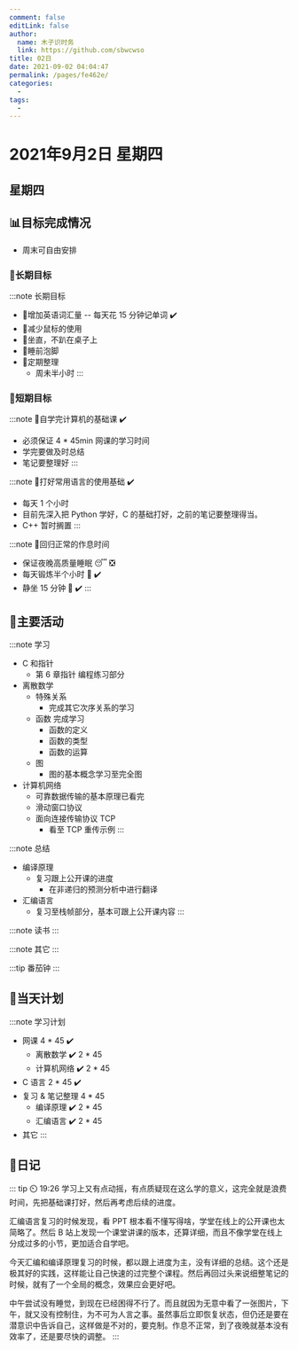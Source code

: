 ```yaml
---
comment: false
editLink: false
author: 
  name: 木子识时务
  link: https://github.com/sbwcwso
title: 02日
date: 2021-09-02 04:04:47
permalink: /pages/fe462e/
categories: 
  - 
tags: 
  - 
---
```


# 2021年9月2日 星期四

## 星期四

## 📊目标完成情况

- 周末可自由安排

### 🐺长期目标

:::note 长期目标
- 🚢增加英语词汇量 -- 每天花 15 分钟记单词  ✔️
- 🚢减少鼠标的使用
- 🚢坐直，不趴在桌子上
- 🚢睡前泡脚
- 🚢定期整理
  - 周未半小时
:::

### 🐆短期目标

:::note 🚗自学完计算机的基础课  ✔️
- 必须保证 4 * 45min 网课的学习时间
- 学完要做及时总结
- 笔记要整理好
:::

:::note 🚗打好常用语言的使用基础  ✔️
- 每天 1 个小时
- 目前先深入把 Python 学好，C 的基础打好，之前的笔记要整理得当。
- C++ 暂时搁置
:::

:::note 🚗回归正常的作息时间
- 保证夜晚高质量睡眠 😴  ❎
- 每天锻炼半个小时 🏃  ✔️
- 静坐 15 分钟 🙏  ✔️
:::

## 🏃主要活动

:::note 学习
- C 和指针
  - 第 6 章指针 编程练习部分
- 离散数学
  - 特殊关系
    - 完成其它次序关系的学习
  - 函数 完成学习
    - 函数的定义
    - 函数的类型
    - 函数的运算
  - 图
    - 图的基本概念学习至完全图
- 计算机网络
  - 可靠数据传输的基本原理已看完
  - 滑动窗口协议
  - 面向连接传输协议 TCP
    - 看至 TCP 重传示例
:::

:::note 总结
- 编译原理
  - 复习跟上公开课的进度
    - 在非递归的预测分析中进行翻译
- 汇编语言
  - 复习至栈帧部分，基本可跟上公开课内容
:::

:::note 读书
:::

:::note 其它
:::

:::tip 番茄钟
:::

## 📓当天计划

:::note 学习计划
- 网课 4 * 45  ✔️
  - 离散数学  ✔️ 2 * 45
  - 计算机网络  ✔️ 2 * 45
- C 语言 2 * 45  ✔️
- 复习 & 笔记整理 4 * 45
  - 编译原理 ✔️ 2 * 45
  - 汇编语言 ✔️ 2 * 45
- 其它
:::

## 🤔日记

::: tip ⏲️ 19:26
学习上又有点动摇，有点质疑现在这么学的意义，这完全就是浪费时间，先把基础课打好，然后再考虑后续的进度。

汇编语言复习的时候发现，看 PPT 根本看不懂写得啥，学堂在线上的公开课也太简略了。然后 B 站上发现一个课堂讲课的版本，还算详细，而且不像学堂在线上分成过多的小节，更加适合自学吧。

今天汇编和编译原理复习的时候，都以跟上进度为主，没有详细的总结。这个还是极其好的实践，这样能让自己快速的过完整个课程。然后再回过头来说细整笔记的时候，就有了一个全局的概念，效果应会更好吧。

中午尝试没有睡觉，到现在已经困得不行了。而且就因为无意中看了一张图片，下午，就又没有控制住，为不可为人言之事。虽然事后立即恢复状态，但仍还是要在潜意识中告诉自己，这样做是不对的，要克制。作息不正常，到了夜晚就基本没有效率了，还是要尽快的调整。
:::
